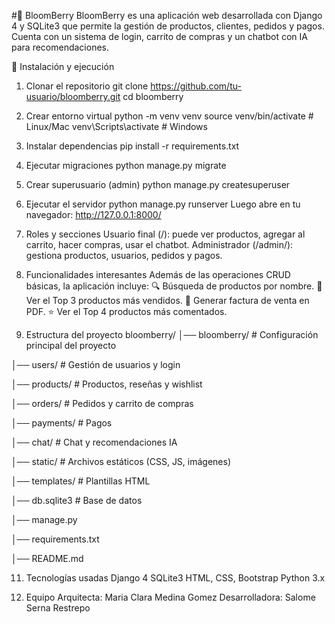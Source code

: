 #🌸 BloomBerry
BloomBerry es una aplicación web desarrollada con Django 4 y SQLite3 que permite la gestión de productos, clientes, pedidos y pagos.
Cuenta con un sistema de login, carrito de compras y un chatbot con IA para recomendaciones.

🚀 Instalación y ejecución
1. Clonar el repositorio
git clone https://github.com/tu-usuario/bloomberry.git
cd bloomberry

2. Crear entorno virtual
python -m venv venv
source venv/bin/activate   # Linux/Mac
venv\Scripts\activate      # Windows

3. Instalar dependencias
pip install -r requirements.txt

4. Ejecutar migraciones
python manage.py migrate

5. Crear superusuario (admin)
python manage.py createsuperuser

6. Ejecutar el servidor
python manage.py runserver
Luego abre en tu navegador:
http://127.0.0.1:8000/

7. Roles y secciones
Usuario final (/): puede ver productos, agregar al carrito, hacer compras, usar el chatbot.
Administrador (/admin/): gestiona productos, usuarios, pedidos y pagos.

8. Funcionalidades interesantes
Además de las operaciones CRUD básicas, la aplicación incluye:
🔍 Búsqueda de productos por nombre.
🛒 Ver el Top 3 productos más vendidos.
📄 Generar factura de venta en PDF.
⭐ Ver el Top 4 productos más comentados.

9. Estructura del proyecto
bloomberry/
│── bloomberry/       # Configuración principal del proyecto

│── users/            # Gestión de usuarios y login

│── products/         # Productos, reseñas y wishlist

│── orders/           # Pedidos y carrito de compras

│── payments/         # Pagos

│── chat/             # Chat y recomendaciones IA

│── static/           # Archivos estáticos (CSS, JS, imágenes)

│── templates/        # Plantillas HTML

│── db.sqlite3        # Base de datos

│── manage.py

│── requirements.txt

│── README.md

11. Tecnologías usadas
Django 4
SQLite3
HTML, CSS, Bootstrap
Python 3.x

12. Equipo
Arquitecta: Maria Clara Medina Gomez
Desarrolladora: Salome Serna Restrepo
